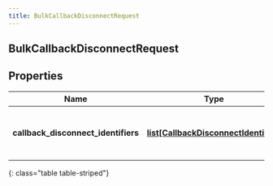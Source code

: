 ```yaml
---
title: BulkCallbackDisconnectRequest
---
```

## BulkCallbackDisconnectRequest

## Properties

|Name | Type | Description | Notes|
|------------ | ------------- | ------------- | -------------|
| **callback_disconnect_identifiers** | [**list[CallbackDisconnectIdentifier]**](CallbackDisconnectIdentifier.html) | The list of requests to disconnect callbacks in bulk | |
{: class="table table-striped"}


